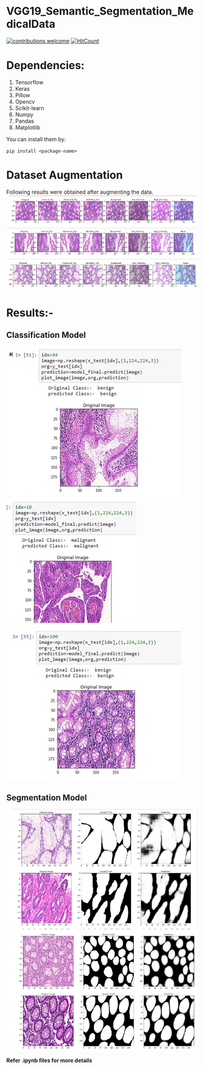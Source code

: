 # VGG19_Semantic_Segmentation_MedicalData

[![contributions welcome](https://img.shields.io/badge/contributions-welcome-brightgreen.svg?style=flat)](https://github.com/dwyl/esta/issues)  [![HitCount](http://hits.dwyl.io/Abhaya1998/VGG19_Semantic_Segmentation_MedicalData.svg)](http://hits.dwyl.io/Abhaya1998/VGG19_Semantic_Segmentation_MedicalData)

# Dependencies:
1. Tensorflow
2. Keras
3. Pillow
4. Opencv
5. Scikit-learn
6. Numpy
7. Pandas
8. Matplotlib

You can install them by:
```
pip install <package-name>
```

# Dataset Augmentation
Following results were obtained after augmenting the data.
![image1](https://github.com/Abhaya1998/VGG19_Semantic_Segmentation_MedicalData/blob/master/Images/1.JPG)
![image2](https://github.com/Abhaya1998/VGG19_Semantic_Segmentation_MedicalData/blob/master/Images/2.JPG)
![image3](https://github.com/Abhaya1998/VGG19_Semantic_Segmentation_MedicalData/blob/master/Images/3.JPG)

# Results:-
## Classification Model
![image4](https://github.com/Abhaya1998/VGG19_Semantic_Segmentation_MedicalData/blob/master/Images/4.JPG)
![image5](https://github.com/Abhaya1998/VGG19_Semantic_Segmentation_MedicalData/blob/master/Images/5.JPG)
![image6](https://github.com/Abhaya1998/VGG19_Semantic_Segmentation_MedicalData/blob/master/Images/6.JPG)

## Segmentation Model

![image7](https://github.com/Abhaya1998/VGG19_Semantic_Segmentation_MedicalData/blob/master/Images/7.JPG)
![image8](https://github.com/Abhaya1998/VGG19_Semantic_Segmentation_MedicalData/blob/master/Images/8.JPG)

**Refer .ipynb files for more details**
